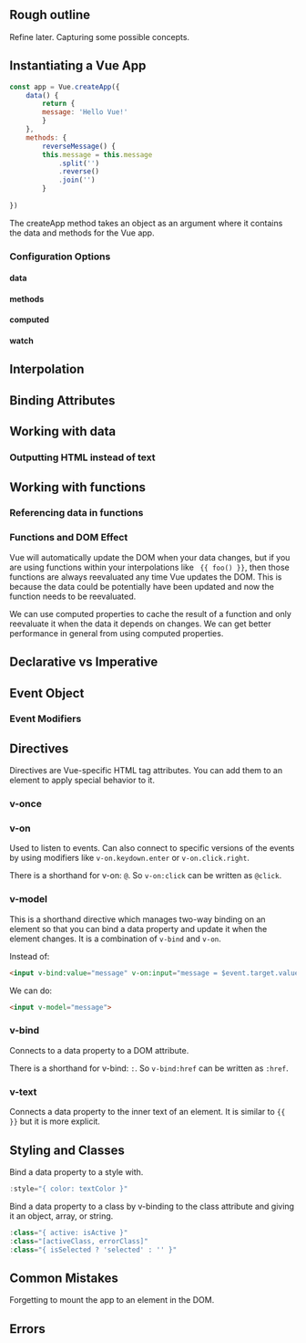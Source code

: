 ## Rough outline
Refine later. Capturing some possible concepts.

## Instantiating a Vue App
``` javascript
const app = Vue.createApp({
    data() {
        return {
        message: 'Hello Vue!'
        }
    },
    methods: {
        reverseMessage() {
        this.message = this.message
            .split('')
            .reverse()
            .join('')
        }
    
})
```
The createApp method takes an object as an argument where it contains the data and methods for the Vue app.

### Configuration Options
#### data
#### methods
#### computed
#### watch

## Interpolation

## Binding Attributes

## Working with data
### Outputting HTML instead of text

## Working with functions
### Referencing data in functions
### Functions and DOM Effect
Vue will automatically update the DOM when your data changes, but if you are using functions within your interpolations like ` {{ foo() }}`, then those functions are always reevaluated any time Vue updates the DOM. This is because the data could be potentially have been updated and now the function needs to be reevaluated.

We can use computed properties to cache the result of a function and only reevaluate it when the data it depends on changes. We can get better performance in general from using computed properties.

## Declarative vs Imperative

## Event Object
### Event Modifiers


## Directives
Directives are Vue-specific HTML tag attributes. You can add them to an element to apply special behavior to it.
### v-once
### v-on
Used to listen to events. Can also connect to specific versions of the events by using modifiers like `v-on.keydown.enter` or `v-on.click.right`.

There is a shorthand for v-on: `@`. So `v-on:click` can be written as `@click`.
### v-model
This is a shorthand directive which manages two-way binding on an element so that you can bind a data property and update it when the element changes. It is a combination of `v-bind` and `v-on`.

Instead of:
```html
<input v-bind:value="message" v-on:input="message = $event.target.value">
```
We can do:
```html
<input v-model="message">
```

### v-bind
Connects to a data property to a DOM attribute.

There is a shorthand for v-bind: `:`. So `v-bind:href` can be written as `:href`.

### v-text
Connects a data property to the inner text of an element. It is similar to `{{ }}` but it is more explicit.

## Styling and Classes
Bind a data property to a style with.
```javascript
:style="{ color: textColor }"
```

Bind a data property to a class by v-binding to the class attribute and giving it an object, array, or string.
```javascript
:class="{ active: isActive }"
:class="[activeClass, errorClass]"
:class="{ isSelected ? 'selected' : '' }"
```

## Common Mistakes
Forgetting to mount the app to an element in the DOM.

## Errors
